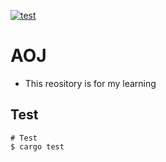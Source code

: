 [![test](https://github.com/kazu728/aoj/actions/workflows/test.yaml/badge.svg)](https://github.com/kazu728/aoj/actions/workflows/test.yaml)

# AOJ

- This reository is for my learning

## Test

```
# Test
$ cargo test
```

